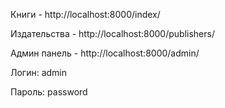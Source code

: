 Книги - http://localhost:8000/index/

Издательства - http://localhost:8000/publishers/

Админ панель - http://localhost:8000/admin/

Логин: admin

Пароль: password
